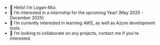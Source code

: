 - 👋 Hello! I’m Logan-Mui.
- 👀 I’m interested in a internship for the upcoming Year! (May 2025 - December 2025)
- 🌱 I’m currently interested in learning AWS, as well as Azure development tools.
- 💞️ I’m looking to collaborate on any projects, contact me if you're interested.
